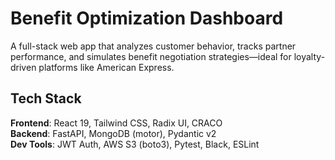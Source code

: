 #  Benefit Optimization Dashboard

A full-stack web app that analyzes customer behavior, tracks partner performance, and simulates benefit negotiation strategies—ideal for loyalty-driven platforms like American Express.

## Tech Stack

**Frontend**: React 19, Tailwind CSS, Radix UI, CRACO  
**Backend**: FastAPI, MongoDB (motor), Pydantic v2  
**Dev Tools**: JWT Auth, AWS S3 (boto3), Pytest, Black, ESLint
